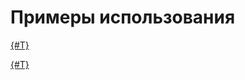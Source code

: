 # Примеры использования


[{#T}](editing-a-custom-category.md)



[{#T}](creating-a-forward-rule.md)


